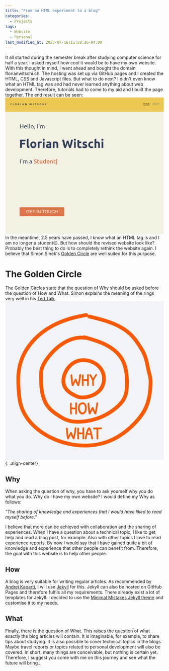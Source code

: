 ```yaml
---
title: "From an HTML experiment to a blog"
categories:
  - Projects
tags:
  - Website
  - Personal
last_modified_at: 2023-07-16T11:59:26-04:00
---
```


It all started during the semester break after studying computer science for half a year. I asked myself how cool it would be to have my own website. With this thought in mind, I went ahead and bought the domain florianwitschi.ch. The hosting was set up via GitHub pages and I created the HTML, CSS and Javascript files. But what to do next? I didn't even know what an HTML tag was and had never learned anything about web development. Therefore, tutorials had to come to my aid and I built the page together. The end result can be seen:
![Screenshot of my old website](/assets/images/2023/01_first_article/old_website.png)
In the meantime, 2.5 years have passed, I know what an HTML tag is and I am no longer a student&#x1F609;. But how should the revised website look like? Probably the best thing to do is to completely rethink the website again. I believe that Simon Sinek's [Golden Circle](https://simonsinek.com/golden-circle/) are well suited for this purpose.

# The Golden Circle
The Golden Circles state that the question of Why should be asked before the question of How and What. Simon explains the meaning of the rings very well in his [Ted Talk](https://www.ted.com/talks/simon_sinek_how_great_leaders_inspire_action).
![Golden Circle](/assets/images/2023/01_first_article/golen_circle.jpg){: .align-center}

## Why
When asking the question of why, you have to ask yourself why you do what you do. Why do I have my own website? I would define my Why as follows:

*"The sharing of knowledge and experiences that I would have liked to read myself before."*

I believe that more can be achieved with collaboration and the sharing of experiences. When I have a question about a technical topic, I like to get help and read a blog post, for example. Also with other topics I love to read experience reports. By now I would say that I have gained quite a bit of knowledge and experience that other people can benefit from. Therefore, the goal with this website is to help other people.

## How

A blog is very suitable for writing regular articles. As recommended by [Andrej Kaparti](https://karpathy.github.io/2014/07/01/switching-to-jekyll/), I will use [Jekyll](https://jekyllrb.com/) for this. Jekyll can also be hosted on GitHub Pages and therefore fulfils all my requirements. There already exist a lot of templates for Jekyll. I decided to use the [Minimal Mistakes Jekyll theme](https://github.com/mmistakes/minimal-mistakes) and customise it to my needs.

## What
Finally, there is the question of What. This raises the question of what exactly the blog articles will contain. It is imaginable, for example, to share tips about studying. It is also possible to cover technical topics in the blogs. Maybe travel reports or topics related to personal development will also be covered. In short, many things are conceivable, but nothing is certain yet. Therefore, I suggest you come with me on this journey and see what the future will bring...